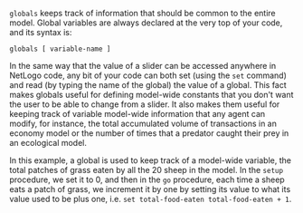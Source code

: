 `globals` keeps track of information that should be common to the entire model. Global variables are always declared at the very top of your code, and its syntax is:



``` globals [ variable-name ] ```



In the same way that the value of a slider can be accessed anywhere in NetLogo code, any bit of your code can both set (using the `set` command) and read (by typing the name of the global) the value of a global. This fact makes globals useful for defining model-wide constants that you don't want the user to be able to change from a slider. It also makes them useful for keeping track of variable model-wide information that any agent can modify, for instance, the total accumulated volume of transactions in an economy model or the number of times that a predator caught their prey in an ecological model.

In this example, a global is used to keep track of a model-wide variable, the total patches of grass eaten by all the 20 sheep in the model. In the `setup` procedure, we set it to 0, and then in the `go` procedure, each time a sheep eats a patch of grass, we increment it by one by setting its value to what its value used to be plus one, i.e. `set total-food-eaten total-food-eaten + 1`.